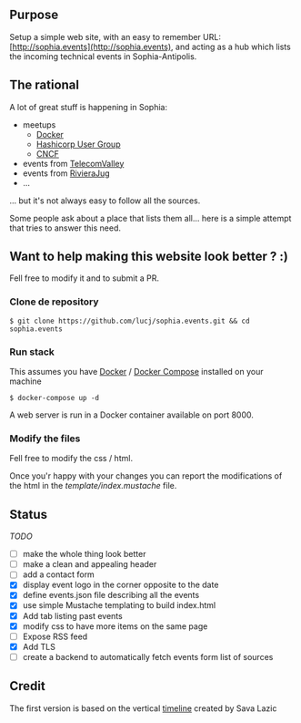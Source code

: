 ## Purpose

Setup a simple web site, with an easy to remember URL: [http://sophia.events](http://sophia.events), and acting as a hub which lists the incoming technical events in Sophia-Antipolis.

## The rational

A lot of great stuff is happening in Sophia:

- meetups
  - [Docker](meetup.com/fr-FR/Docker-Nice)
  - [Hashicorp User Group](https://www.meetup.com/fr-FR/Sophia-Antipolis-HashiCorp-User-Group)
  - [CNCF](https://www.meetup.com/fr-FR/CNCF-Cloud-Native-Computing-Sophia-Antipolis/)
- events from [TelecomValley](https://telecomvalley.fr)
- events from [RivieraJug](http://rivierajug.org)
- ...

... but it's not always easy to follow all the sources.

Some people ask about a place that lists them all...  here is a simple attempt that tries to answer this need.

## Want to help making this website look better ? :)

Fell free to modify it and to submit a PR.

### Clone de repository

```
$ git clone https://github.com/lucj/sophia.events.git && cd sophia.events
```

### Run stack

This assumes you have [Docker](https://www.docker.com/community-edition#/download) / [Docker Compose](https://docs.docker.com/compose/install/) installed on your machine 

```
$ docker-compose up -d
```

A web server is run in a Docker container available on port 8000.

### Modify the files

Fell free to modify the css / html.

Once you'r happy with your changes you can report the modifications of the html in the *template/index.mustache* file.

## Status

*TODO*

- [ ] make the whole thing look better
- [ ] make a clean and appealing header
- [ ] add a contact form
- [x] display event logo in the corner opposite to the date
- [x] define events.json file describing all the events
- [x] use simple Mustache templating to build index.html
- [x] Add tab listing past events
- [x] modify css to have more items on the same page
- [ ] Expose RSS feed
- [x] Add TLS
- [ ] create a backend to automatically fetch events form list of sources

## Credit

The first version is based on the vertical [timeline](http://codepen.io/savalazic/pen/QKwERN) created by Sava Lazic
